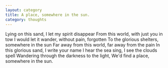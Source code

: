 ```yaml
---
layout: category
title: A place, somewhere in the sun.
category: thoughts
---
```


Lying on this sand, I let my spirit disappear 
From this world, with just you in tow 
I would let it wander, without pain, forgotten
To the glorious shelters, somewhere in the sun
Far away from this world, far away from the pain
In this glorious sand, I write your name 
I hear the sea sing, I see the clouds spell
Wandering through the darkness to the light, 
We'd find a place, somewhere in the sun.